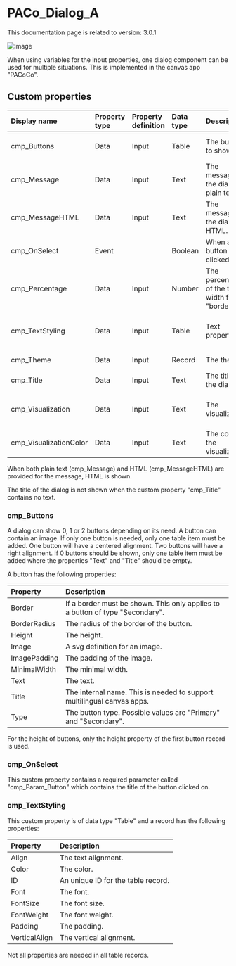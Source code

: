 # PACo_Dialog_A

This documentation page is related to version: 3.0.1

![image](https://github.com/formsandflows/PACo/assets/35654198/ad42c67b-c4c2-4068-ad4d-2b3f88f36088)

When using variables for the input properties, one dialog component can be used for multiple situations. This is implemented in the canvas app "PACoCo".

## Custom properties

| Display name | Property type | Property definition | Data type | Description | Memo
| :--- | :--- | :--- | :--- | :--- | :--- |
| cmp_Buttons | Data | Input | Table | The buttons to show. | See the documention about cmp_Buttons below. |
| cmp_Message | Data | Input | Text | The message of the dialog in plain text. | |
| cmp_MessageHTML | Data | Input | Text | The message of the dialog in HTML. | |
| cmp_OnSelect | Event | | Boolean | When a button is clicked on. | |
| cmp_Percentage | Data | Input | Number | The percentage of the total width for the "border". | |
| cmp_TextStyling | Data | Input | Table | Text properties. | See the documention about cmp_TextStyling below. |
| cmp_Theme | Data | Input | Record | The theme. | See the documention on theming. |
| cmp_Title | Data | Input | Text | The title of the dialog. | |
| cmp_Visualization | Data | Input | Text | The visualization. | See the documention of PACo canvas component PACo_Visualization_A. |
| cmp_VisualizationColor | Data | Input | Text | The color of the visualization. | |

When both plain text (cmp_Message) and HTML (cmp_MessageHTML) are provided for the message, HTML is shown.

The title of the dialog is not shown when the custom property "cmp_Title" contains no text.

### cmp_Buttons
A dialog can show 0, 1 or 2 buttons depending on its need. A button can contain an image. If only one button is needed, only one table item must be added. One button will have a centered alignment. Two buttons will have a right alignment. If 0 buttons should be shown, only one table item must be added where the properties "Text" and "Title" should be empty.

A button has the following properties:

| Property | Description |
| :--- | :--- |
| Border | If a border must be shown. This only applies to a button of type "Secondary". |
| BorderRadius | The radius of the border of the button. |
| Height | The height. |
| Image | A svg definition for an image. |
| ImagePadding | The padding of the image. |
| MinimalWidth | The minimal width. |
| Text | The text. |
| Title | The internal name. This is needed to support multilingual canvas apps. |
| Type | The button type. Possible values are "Primary" and "Secondary". |

For the height of buttons, only the height property of the first button record is used.

### cmp_OnSelect
This custom property contains a required parameter called "cmp_Param_Button" which contains the title of the button clicked on.

### cmp_TextStyling
This custom property is of data type "Table" and a record has the following properties:

| Property | Description |
| :--- | :--- |
| Align | The text alignment. |
| Color | The color. |
| ID | An unique ID for the table record. |
| Font | The font. |
| FontSize | The font size. |
| FontWeight | The font weight. |
| Padding | The padding. |
| VerticalAlign | The vertical alignment. |

Not all properties are needed in all table records.
